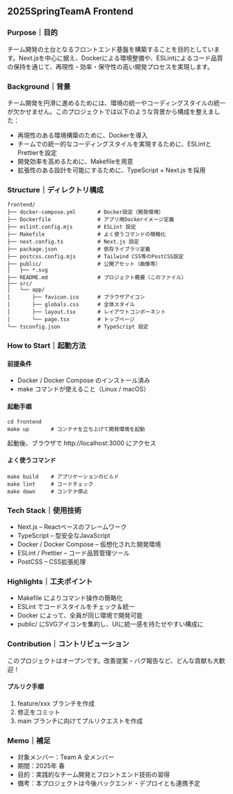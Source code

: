 ## 2025SpringTeamA Frontend

### Purpose｜目的
チーム開発の土台となるフロントエンド基盤を構築することを目的としています。Next.jsを中心に据え、Dockerによる環境整備や、ESLintによるコード品質の保持を通じて、再現性・効率・保守性の高い開発プロセスを実現します。

### Background｜背景
チーム開発を円滑に進めるためには、環境の統一やコーディングスタイルの統一が欠かせません。このプロジェクトでは以下のような背景から構成を整えました：

- 再現性のある環境構築のために、Dockerを導入
- チームでの統一的なコーディングスタイルを実現するために、ESLintとPrettierを設定
- 開発効率を高めるために、Makefileを用意
- 拡張性のある設計を可能にするために、TypeScript + Next.js を採用

### Structure｜ディレクトリ構成
```
frontend/
├── docker-compose.yml       # Docker設定（開発環境）
├── Dockerfile               # アプリ用Dockerイメージ定義
├── eslint.config.mjs        # ESLint 設定
├── Makefile                 # よく使うコマンドの簡略化
├── next.config.ts           # Next.js 設定
├── package.json             # 依存ライブラリ定義
├── postcss.config.mjs       # Tailwind CSS等のPostCSS設定
├── public/                  # 公開アセット（画像等）
│   ├── *.svg
├── README.md                # プロジェクト概要（このファイル）
├── src/
│   └── app/
│       ├── favicon.ico      # ブラウザアイコン
│       ├── globals.css      # 全体スタイル
│       ├── layout.tsx       # レイアウトコンポーネント
│       └── page.tsx         # トップページ
└── tsconfig.json            # TypeScript 設定
```

### How to Start｜起動方法

#### 前提条件
- Docker / Docker Compose のインストール済み
- make コマンドが使えること（Linux / macOS）

#### 起動手順
```
cd frontend
make up       # コンテナを立ち上げて開発環境を起動
```
起動後、ブラウザで http://localhost:3000 にアクセス

#### よく使うコマンド
```
make build    # アプリケーションのビルド
make lint     # コードチェック
make down     # コンテナ停止
```

### Tech Stack｜使用技術
- Next.js – Reactベースのフレームワーク
- TypeScript – 型安全なJavaScript
- Docker / Docker Compose – 仮想化された開発環境
- ESLint / Prettier – コード品質管理ツール
- PostCSS – CSS拡張処理

### Highlights｜工夫ポイント
- Makefile によりコマンド操作の簡略化
- ESLint でコードスタイルをチェック＆統一
- Docker によって、全員が同じ環境で開発可能
- public/ にSVGアイコンを集約し、UIに統一感を持たせやすい構成に

### Contribution｜コントリビューション
このプロジェクトはオープンです。改善提案・バグ報告など、どんな貢献も大歓迎！

#### プルリク手順
1. feature/xxx ブランチを作成
2. 修正をコミット
3. main ブランチに向けてプルリクエストを作成

### Memo｜補足
- 対象メンバー：Team A 全メンバー
- 期間：2025年 春
- 目的：実践的なチーム開発とフロントエンド技術の習得
- 備考：本プロジェクトは今後バックエンド・デプロイとも連携予定

